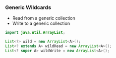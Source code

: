 ### Generic Wildcards

+ Read from a generic collection
+ Write to a generic collection

```java
import java.util.ArrayList;

List<?> wild = new ArrayList<A>();
List<? extends A> wildRead = new ArrayList<A>();
List<? super A> wildWrite = new ArrayList<A>();
```